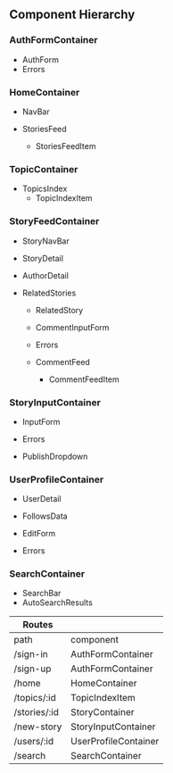 ## Component Hierarchy

### AuthFormContainer

* AuthForm
* Errors

### HomeContainer

* NavBar

* StoriesFeed
  * StoriesFeedItem

### TopicContainer

* TopicsIndex
  * TopicIndexItem

### StoryFeedContainer

* StoryNavBar

* StoryDetail
* AuthorDetail

* RelatedStories
  * RelatedStory

  * CommentInputForm
  * Errors
  * CommentFeed
    * CommentFeedItem

### StoryInputContainer

* InputForm
* Errors

* PublishDropdown

### UserProfileContainer

* UserDetail

* FollowsData

* EditForm
* Errors

### SearchContainer

* SearchBar
* AutoSearchResults


| Routes       |                      |
|--------------|----------------------|
| path         | component            |
| /sign-in     | AuthFormContainer    |
| /sign-up     | AuthFormContainer    |
| /home        | HomeContainer        |
| /topics/:id  | TopicIndexItem       |
| /stories/:id | StoryContainer       |
| /new-story   | StoryInputContainer  |
| /users/:id   | UserProfileContainer |
| /search      | SearchContainer      |
